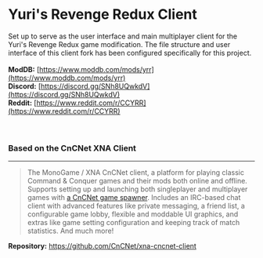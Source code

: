 # Yuri's Revenge Redux Client #

Set up to serve as the user interface and main multiplayer client for the Yuri's Revenge Redux game modification. The file structure and user interface of this client fork has been configured specifically for this project.
<br>
<br>
**ModDB:** [https://www.moddb.com/mods/yrr](https://www.moddb.com/mods/yrr)<br>
**Discord:** [https://discord.gg/SNh8UQwkdV](https://discord.gg/SNh8UQwkdV)<br>
**Reddit:** [https://www.reddit.com/r/CCYRR](https://www.reddit.com/r/CCYRR)
<br>
<br>
<br>

### **Based on the CnCNet XNA Client**  <br>
---
> The MonoGame / XNA CnCNet client, a platform for playing classic Command & Conquer games and their mods both online and offline. Supports setting up and launching both singleplayer and multiplayer games with [a CnCNet game spawner](https://github.com/CnCNet/ts-patches). Includes an IRC-based chat client with advanced features like private messaging, a friend list, a configurable game lobby, flexible and moddable UI graphics, and extras like game setting configuration and keeping track of match statistics. And much more!

**Repository:** https://github.com/CnCNet/xna-cncnet-client
